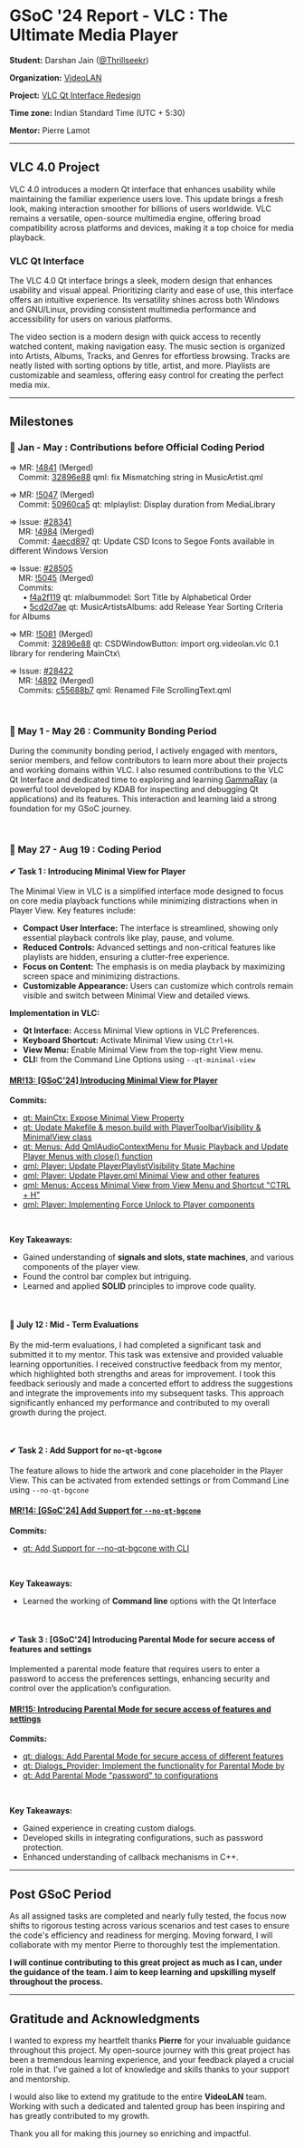 # GSoC '24 Report - VLC : The Ultimate Media Player

**Student:** Darshan Jain ([@Thrillseekr](https://code.videolan.org/Thrillseekr))

**Organization:** [VideoLAN](https://www.videolan.org/)

**Project:** [VLC Qt Interface Redesign](https://summerofcode.withgoogle.com/programs/2024/projects/qOI0v3an)

**Time zone:** Indian Standard Time (UTC + 5:30)

**Mentor:** Pierre Lamot
<br>

---

## VLC 4.0 Project
VLC 4.0 introduces a modern Qt interface that enhances usability while maintaining the familiar experience users love. This update brings a fresh look, making interaction smoother for billions of users worldwide. VLC remains a versatile, open-source multimedia engine, offering broad compatibility across platforms and devices, making it a top choice for media playback.

### VLC Qt Interface 
The VLC 4.0 Qt interface brings a sleek, modern design that enhances usability and visual appeal. Prioritizing clarity and ease of use, this interface offers an intuitive experience. Its versatility shines across both Windows and GNU/Linux, providing consistent multimedia performance and accessibility for users on various platforms.
 
The video section is a modern design with quick access to recently watched content, making navigation easy. The music section is organized into Artists, Albums, Tracks, and Genres for effortless browsing. Tracks are neatly listed with sorting options by title, artist, and more. Playlists are customizable and seamless, offering easy control for creating the perfect media mix.

---

## Milestones

### 📌 Jan - May : Contributions before Official Coding Period

⇒ MR: [!4841](https://code.videolan.org/videolan/vlc/-/merge_requests/4841) (Merged)\
&nbsp;&nbsp;&nbsp; Commit: [32896e88](https://code.videolan.org/videolan/vlc/-/commit/32896e8848c7421f00d962e381eb457486462f37?merge_request_iid=4841) qml: fix Mismatching string in MusicArtist.qml

⇒ MR: [!5047](https://code.videolan.org/videolan/vlc/-/merge_requests/5047) (Merged)\
&nbsp;&nbsp;&nbsp; Commit: [50960ca5](https://code.videolan.org/videolan/vlc/-/commit/50960ca5531e9e8b43e3a41a28cd928b6d2d4da2?merge_request_iid=5047) qt: mlplaylist: Display duration from MediaLibrary

⇒ Issue: [#28341](https://code.videolan.org/videolan/vlc/-/issues/28341)\
&nbsp;&nbsp;&nbsp; MR: [!4984](https://code.videolan.org/videolan/vlc/-/merge_requests/4984) (Merged)\
&nbsp;&nbsp;&nbsp; Commit: [4aecd897](https://code.videolan.org/videolan/vlc/-/commit/4aecd897f708d8f41e35b9d50081d82dd70c63f6?merge_request_iid=4984) qt: Update CSD Icons to Segoe Fonts available in different Windows Version

⇒ Issue: [#28505](https://code.videolan.org/videolan/vlc/-/issues/28505)\
&nbsp;&nbsp;&nbsp; MR: [!5045](https://code.videolan.org/videolan/vlc/-/merge_requests/5045) (Merged)\
&nbsp;&nbsp;&nbsp; Commits:\
&nbsp;&nbsp;&nbsp;&nbsp;&nbsp; • [f4a2f119](https://code.videolan.org/videolan/vlc/-/commit/f4a2f119199788316da7a11fbd06fd7b263984ba?merge_request_iid=5045) qt: mlalbummodel: Sort Title by Alphabetical Order\
&nbsp;&nbsp;&nbsp;&nbsp;&nbsp; • [5cd2d7ae](https://code.videolan.org/videolan/vlc/-/commit/5cd2d7aec11914d0e6c6ef0b5e7c02aeb1bc3e3b?merge_request_iid=5045) qt: MusicArtistsAlbums: add Release Year Sorting Criteria for Albums

⇒ MR: [!5081](https://code.videolan.org/videolan/vlc/-/merge_requests/5081) (Merged)\
&nbsp;&nbsp;&nbsp; Commit: [32896e88](https://code.videolan.org/videolan/vlc/-/commit/32896e8848c7421f00d962e381eb457486462f37?merge_request_iid=4841) qt: CSDWindowButton: import org.videolan.vlc 0.1 library for rendering MainCtx\

⇒ Issue: [#28422](https://code.videolan.org/videolan/vlc/-/issues/28422)\
&nbsp;&nbsp;&nbsp; MR: [!4892](https://code.videolan.org/videolan/vlc/-/merge_requests/4892) (Merged)\
&nbsp;&nbsp;&nbsp; Commits: [c55688b7](https://code.videolan.org/videolan/vlc/-/commit/c55688b7fcd3b231c45bc84a4e2860a37c475fa8?merge_request_iid=4892) qml: Renamed File ScrollingText.qml

<br>

### 📌 May 1 - May 26 : Community Bonding Period
During the community bonding period, I actively engaged with mentors, senior members, and fellow contributors to learn more about their projects and working domains within VLC. I also resumed contributions to the VLC Qt Interface and dedicated time to exploring and learning [GammaRay](https://github.com/KDAB/GammaRay) (a powerful tool developed by KDAB for inspecting and debugging Qt applications) and its features. This interaction and learning laid a strong foundation for my GSoC journey.

<br>

### 📌 May 27 - Aug 19 : Coding Period

#### ✔ Task 1 : Introducing Minimal View for Player
The Minimal View in VLC is a simplified interface mode designed to focus on core media playback functions while minimizing distractions when in Player View. Key features include:

- **Compact User Interface:** The interface is streamlined, showing only essential playback controls like play, pause, and volume.
- **Reduced Controls:** Advanced settings and non-critical features like playlists are hidden, ensuring a clutter-free experience.
- **Focus on Content:** The emphasis is on media playback by maximizing screen space and minimizing distractions.
- **Customizable Appearance:** Users can customize which controls remain visible and switch between Minimal View and detailed views.

**Implementation in VLC:**
- **Qt Interface:** Access Minimal View options in VLC Preferences.
- **Keyboard Shortcut:** Activate Minimal View using `Ctrl+H`.
- **View Menu:** Enable Minimal View from the top-right View menu.
- **CLI:** from the Command Line Options using `--qt-minimal-view`

#### [MR!13: [GSoC'24] Introducing Minimal View for Player](https://code.videolan.org/Thrillseekr/vlc/-/merge_requests/13)

**Commits:**
- [qt: MainCtx: Expose Minimal View Property](https://code.videolan.org/Thrillseekr/vlc/-/merge_requests/13/diffs?commit_id=af01e00eaff39a1cfc73d2bc10640b7b002d7a86)
- [qt: Update Makefile & meson.build with PlayerToolbarVisibility & MinimalView class](https://code.videolan.org/Thrillseekr/vlc/-/merge_requests/13/diffs?commit_id=e2b0c35e699d4a40fa4e22c5794085edd039945a)
- [qt: Menus: Add QmlAudioContextMenu for Music Playback and Update Player Menus with close() function](https://code.videolan.org/Thrillseekr/vlc/-/merge_requests/13/diffs?commit_id=17577fc9fed6c60efa2db945116a4d85819f0f41)
- [qml: Player: Update PlayerPlaylistVisibility State Machine](https://code.videolan.org/Thrillseekr/vlc/-/merge_requests/13/diffs?commit_id=47dc9ebc0097d33d30bad2b87734f02db64661ef)
- [qml: Player: Update Player.qml Minimal View and other features](https://code.videolan.org/Thrillseekr/vlc/-/merge_requests/13/diffs?commit_id=e9422ce0e55617a987c80bac40e4b8f8284de2ba)
- [qml: Menus: Access Minimal View from View Menu and Shortcut "CTRL + H"](https://code.videolan.org/Thrillseekr/vlc/-/merge_requests/13/diffs?commit_id=3d0692170575d7c6bf3ad674da8e9704d5b29de8)
- [qml: Player: Implementing Force Unlock to Player components](https://code.videolan.org/Thrillseekr/vlc/-/merge_requests/13/diffs?commit_id=34ff48c4c800966be9f5bc1910f52598313bf2c6)
<br>

**Key Takeaways:**
- Gained understanding of **signals and slots, state machines**, and various components of the player view.
- Found the control bar complex but intriguing.
- Learned and applied **SOLID** principles to improve code quality.
<br>

#### 📌 July 12 : Mid - Term Evaluations
By the mid-term evaluations, I had completed a significant task and submitted it to my mentor. This task was extensive and provided valuable learning opportunities. I received constructive feedback from my mentor, which highlighted both strengths and areas for improvement. I took this feedback seriously and made a concerted effort to address the suggestions and integrate the improvements into my subsequent tasks. This approach significantly enhanced my performance and contributed to my overall growth during the project.

<br>

#### ✔ Task 2 : Add Support for `no-qt-bgcone`
The feature allows to hide the artwork and cone placeholder in the Player View. This can be activated from extended settings or from Command Line using `--no-qt-bgcone`

#### [MR!14: [GSoC'24] Add Support for `--no-qt-bgcone`](https://code.videolan.org/Thrillseekr/vlc/-/merge_requests/14)

**Commits:**
- [qt: Add Support for --no-qt-bgcone with CLI](https://code.videolan.org/Thrillseekr/vlc/-/merge_requests/14/diffs?commit_id=9db4d15089fcebd1b6921e96ca07fe8dba90dffb)
<br>

**Key Takeaways:**
- Learned the working of <b>Command line</b> options with the Qt Interface
<br>

#### ✔ Task 3 : [GSoC'24] Introducing Parental Mode for secure access of features and settings
Implemented a parental mode feature that requires users to enter a password to access the preferences settings, enhancing security and control over the application’s configuration.

#### [MR!15: Introducing Parental Mode for secure access of features and settings](https://code.videolan.org/Thrillseekr/vlc/-/merge_requests/15/commits)

**Commits:**
- [qt: dialogs: Add Parental Mode for secure access of different features](https://code.videolan.org/Thrillseekr/vlc/-/merge_requests/15/diffs?commit_id=5bfd7249150eb5cb469faccc1d2d3a54614e33fd)
- [qt: Dialogs_Provider: Implement the functionality for Parental Mode by](https://code.videolan.org/Thrillseekr/vlc/-/merge_requests/15/diffs?commit_id=4cbd873eda0d5e87b2ac669da2ee3e09aabec9db)
- [qt: Add Parental Mode "password" to configurations](https://code.videolan.org/Thrillseekr/vlc/-/merge_requests/15/diffs?commit_id=c37312fdb85c8b2200b01af758b355e324d2d2b5)
<br>

**Key Takeaways:**
- Gained experience in creating custom dialogs.
- Developed skills in integrating configurations, such as password protection.
- Enhanced understanding of callback mechanisms in C++.

---

## Post GSoC Period
As all assigned tasks are completed and nearly fully tested, the focus now shifts to rigorous testing across various scenarios and test cases to ensure the code's efficiency and readiness for merging.
Moving forward, I will collaborate with my mentor Pierre to thoroughly test the implementation.

**I will continue contributing to this great project as much as I can, under the guidance of the team. I aim to keep learning and upskilling myself throughout the process.**

---

## Gratitude and Acknowledgments 

I wanted to express my heartfelt thanks **Pierre** for your invaluable guidance throughout this project. My open-source journey with this great project has been a tremendous learning experience, and your feedback played a crucial role in that. I’ve gained a lot of knowledge and skills thanks to your support and mentorship.

I would also like to extend my gratitude to the entire **VideoLAN** team. Working with such a dedicated and talented group has been inspiring and has greatly contributed to my growth.

Thank you all for making this journey so enriching and impactful.

